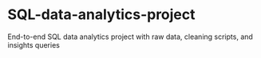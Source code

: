 # SQL-data-analytics-project
End-to-end SQL data analytics project with raw data, cleaning scripts, and insights queries
